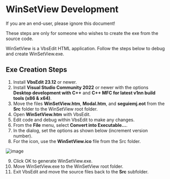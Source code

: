 # WinSetView Development

If you are an end-user, please ignore this document!

These steps are only for someone who wishes to create the exe from the source code.

WinSetView is a VbsEdit HTML application. Follow the steps below to debug and create WinSetView.exe.

## Exe Creation Steps

1. Install **VbsEdit 23.12** or newer.
2. Install **Visual Studio Community 2022** or newer with the options **Desktop development with C++** and **C++ MFC for latest v1nn build tools (x86 & x64)**.
3. Move the files **WinSetView.htm**, **Modal.htm**, and **seguiemj.eot** from the **Src** folder to the WinSetView root folder.
4. Open  **WinSetView.htm** with VbsEdit.
5. Edit code and debug within VbsEdit to make any changes.
6. From the **File** menu, select **Convert into Executable...**.
7. In the dialog, set the options as shown below (increment version number).
8. For the icon, use the **WinSetView.ico** file from the Src folder.

![image](https://github.com/LesFerch/WinSetView/assets/79026235/8898d533-03b2-4806-a23e-f9b36aa2b0c7)

9. Click OK to  generate WinSetView.exe.
10. Move WinSetView.exe to the WinSetView root folder.
11. Exit VbsEdit and move the source files back to the **Src** subfolder.
